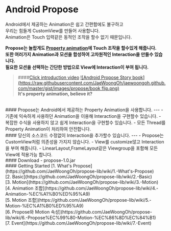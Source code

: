 # Android Propose
<i class="icon-cog"></i> 
Android에서 제공하는 Animation은 쉽고 간편함에도 불구하고<br>
우리는 힘들게 CustomView를 만들어 사용합니다.<br>
Animation은 Touch 입력같은 동적인 조작을 할수 없기 때문입니다.

**Propose는 놀랍게도 [Property animation](http://developer.android.com/guide/topics/graphics/prop-animation.html)에 Touch 조작을 할수있게 해줍니다.<br>
또한 여러가지 Animation과 모션을 합성하여 고차원적인 Interaction을 만들수 있습니다.<br>
필요한 모션을 선택하는 간단한 방법으로 View에 Interaction이 부여 됩니다.**

> ####[Click introduction video](https://youtu.be/FpXSwXSbTYE)
[![Android Propose Story book](https://raw.githubusercontent.com/JaeWoongOh/jaewoongoh.github.com/master/gist/images/propose/book flip.png)](http://youtu.be/FpXSwXSbTYE)<br>
**It's property animation, believe it?**

<br>
#### Propose는 Android에서 제공하는 Property Animation을 사용합니다.
---
- 기존에 익숙하게 사용하던 Animation을 이용해 Interaction을 구현할수 있습니다.
- 복잡한 수식을 사용하지 않고 쉽게 Interaction을 구현할수 있습니다.
- 모든 Thread를 Property Animation이 처리하여 안전합니다.

<br>
#### 당신의 소스코드 수정없이 Interaction을 추가할수 있습니다.
---
- Propose는 CustomView처럼 의존성을 가지지 않습니다.
- View를 customize않고 Interaction을 부여 해줍니다.
- LinearLayout,FrameLayout같은 Viewgroup을 포함해 모든 View에 적용가능 합니다.

<br>
#### Download
- propose-1.0.jar

<br>
#### Getting Started
[1. What's Propose](https://github.com/JaeWoongOh/propose-lib/wiki/1.-What's-Propose)<br>
[2. Basic](https://github.com/JaeWoongOh/propose-lib/wiki/2.-Basic)<br>
[3. Motion](https://github.com/JaeWoongOh/propose-lib/wiki/3.-Motion)<br>
[4. Animation 조합](https://github.com/JaeWoongOh/propose-lib/wiki/4.-Animation-%EC%A1%B0%ED%95%A9)<br>
[5. Motion 조합](https://github.com/JaeWoongOh/propose-lib/wiki/5.-Motion-%EC%A1%B0%ED%95%A9)<br>
[6. Propose와 Motion 속성](https://github.com/JaeWoongOh/propose-lib/wiki/6.-Propose%EC%99%80-Motion-%EC%86%8D%EC%84%B1)<br>
[7. Event](https://github.com/JaeWoongOh/propose-lib/wiki/7.-Event)<br>



<br><br><br>
